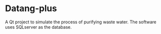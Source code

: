 # Datang-plus
A Qt project to simulate the process of purifying waste water. The software uses SQLserver as the database.
